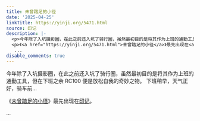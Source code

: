 ```yaml
---
title: 未曾踏足的小径
date: '2025-04-25'
linkTitle: https://yinji.org/5471.html
source: 印记
description: |-
  <p>今年除了入坑摄影圈，在此之前还入坑了骑行圈，虽然最初目的是将其作为上班的通勤工具，但在下班之余 RC100 便是放松自我的奇妙之物。 下班稍早，天气正好，骑车前...</p>
  <p>《<a href="https://yinji.org/5471.html">未曾踏足的小径</a>》最先出现在<a href="https://yinji.org">印记</a>。</p>
   ...
disable_comments: true
---
```

<p>今年除了入坑摄影圈，在此之前还入坑了骑行圈，虽然最初目的是将其作为上班的通勤工具，但在下班之余 RC100 便是放松自我的奇妙之物。 下班稍早，天气正好，骑车前...</p>
<p>《<a href="https://yinji.org/5471.html">未曾踏足的小径</a>》最先出现在<a href="https://yinji.org">印记</a>。</p>
 ...